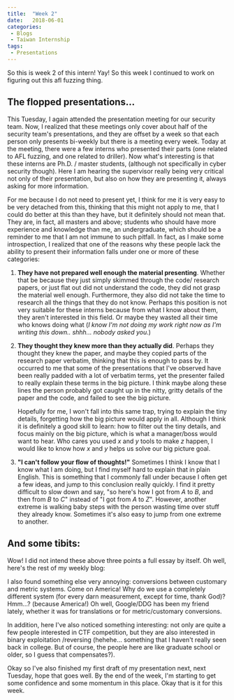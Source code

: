 ```yaml
---
title:  "Week 2"
date:   2018-06-01
categories:
 - Blogs
 - Taiwan Internship
tags: 
 - Presentations
---
```


So this is week 2 of this intern! Yay! So this week I continued to work on
figuring out this afl fuzzing thing.

## The flopped presentations...

This Tuesday, I again attended the presentation meeting for our security team.
Now, I realized that these meetings only cover about half of the security team's
presentations, and they are offset by a week so that each person only presents
bi-weekly but there is a meeting every week. Today at the meeting, there were a
few interns who presented their parts (one related to AFL fuzzing, and one
related to driller). Now what's interesting is that these interns are Ph.D. /
master students, (although not specifically in cyber security though). Here I am
hearing the supervisor really being very critical not only of their
presentation, but also on how they are presenting it, always asking for more
information.

For me because I do not need to present yet, I think for me it is very easy to
be very detached from this, thinking that this might not apply to me, that I
could do better at this than they have, but it definitely should not mean that.
They are, in fact, all masters and above; students who should have more
experience and knowledge than me, an undergraduate, which should be a reminder
to me that I am not immune to such pitfall. In fact, as I make some
introspection, I realized that one of the reasons why these people lack the
ability to present their information falls under one or more of these
categories:

   1. **They have not prepared well enough the material presenting**. Whether
      that be because they just simply skimmed through the code/ research
      papers, or just flat out did not understand the code, they did not grasp
      the material well enough. Furthermore, they also did not take the time to
      research all the things that they do not know. Perhaps this position is
      not very suitable for these interns because from what I know about them,
      they aren't interested in this field. Or maybe they wasted all their time
      who knows doing what (*I know I'm not doing my work right now as I'm
      writing this down.. shhh... nobody asked you.*)

   2. **They thought they knew more than they actually did**. Perhaps they
      thought they knew the paper, and maybe they copied parts of the research
      paper verbatim, thinking that this is enough to pass by. It occurred to me
      that some of the presentations that I've observed have been really padded
      with a lot of verbatim terms, yet the presenter failed to really explain
      these terms in the big picture. I think maybe along these lines the person
      probably got caught up in the nitty, gritty details of the paper and the
      code, and failed to see the big picture.

      Hopefully for me, I won't fall into this same trap, trying to explain the
      tiny details, forgetting how the big picture would apply in all. Although I
      think it is definitely a good skill to learn: how to filter out the tiny
      details, and focus mainly on the big picture, which is what a manager/boss
      would want to hear. Who cares you used *x* and *y* tools to make *z*
      happen, I would like to know how *x* and *y* helps us solve our big picture
      goal.

   3. **"I can't follow your flow of thoughts!"** Sometimes I think I know that I
      know what I am doing, but I find myself hard to explain that in plain
      English. This is something that I commonly fall under because I often get a
      few ideas, and jump to this conclusion really quickly. I find it pretty
      difficult to slow down and say, "so here's how I got from *A* to *B*, and
      then from *B* to *C*" instead of "I got from *A* to *Z*". However, another
      extreme is walking baby steps with the person wasting time over stuff they
      already know. Sometimes it's also easy to jump from one extreme to another.

## And some tibits:

Wow! I did not intend these above three points a full essay by itself. Oh well,
here's the rest of my weekly blog:

I also found something else very annoying: conversions between customary and
metric systems. Come on America! Why do we use a completely different system
(for every darn measurement, except for time, thank God)? Hmm...? (because
America!) Oh well, Google/DDG has been my friend lately, whether it was for
translations or for metric/customary conversions.

In addition, here I've also noticed something interesting: not only are quite a
few people interested in CTF competition, but they are also interested in binary
exploitation /reversing (hehehe... something that I haven't really seen back in
college. But of course, the people here are like graduate school or older, so I
guess that compensates?).

Okay so I've also finished my first draft of my presentation next, next Tuesday,
hope that goes well. By the end of the week, I'm starting to get some confidence
and some momentum in this place. Okay that is it for this week.
